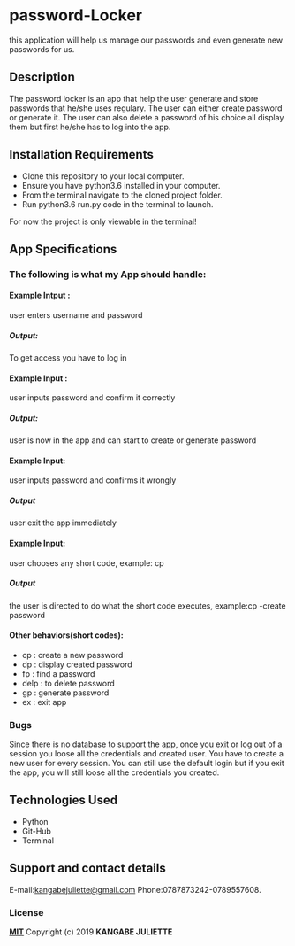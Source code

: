 # password-Locker
this application will help us manage our passwords and even generate new passwords for us.

## Description
The password locker is an app that help the user generate and store passwords that he/she uses regulary. The user can either create password or generate it. The user can also delete a password of his choice all display them but first he/she has to log into the app.
## Installation Requirements
* Clone this repository to your local computer.
* Ensure you have python3.6 installed in your computer.
* From the terminal navigate to the cloned project folder.
* Run python3.6 run.py code in the terminal to launch.

For now the project is only viewable in the terminal!

## App Specifications
### The following is what my App should handle:

#### Example Intput : 
user enters username and password
##### Output:
 To get access you have to log in

#### Example Input : 
user inputs password and confirm it correctly
#####  Output:
user is now in the app and can start to create or generate password

#### Example Input:
user inputs password and confirms it wrongly
##### Output
user exit the app immediately

#### Example Input:
user chooses any short code, example: cp
##### Output
the user is directed to do what the short code executes, example:cp -create password

#### Other behaviors(short codes):
* cp : create a new password
* dp : display created password
* fp : find a password
* delp : to delete password
* gp : generate password
* ex : exit app

### Bugs
Since there is no database to support the app, once you exit or log out of a session you loose all the credentials and created user. You have to create a new user for every session. You can still use the default login but if you exit the app, you will still loose all the credentials you created.
## Technologies Used
* Python
* Git-Hub
* Terminal
## Support and contact details
E-mail:kangabejuliette@gmail.com
Phone:0787873242-0789557608.
### License
**[MIT](http://choosealisence.com/licenses/mit/)**
Copyright (c) 2019 **KANGABE JULIETTE**